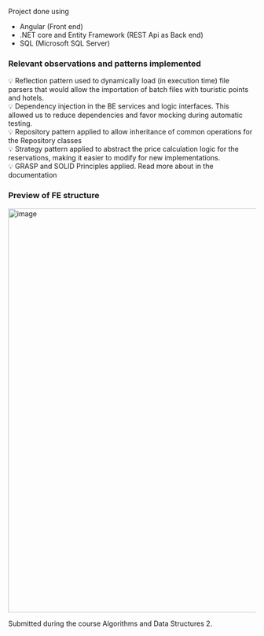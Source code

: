 Project done using 
- Angular (Front end)
- .NET core and Entity Framework (REST Api as Back end)
- SQL (Microsoft SQL Server)

### Relevant observations and patterns implemented

💡 Reflection pattern used to dynamically load (in execution time) file parsers that would allow the importation of batch files with touristic points and hotels.  <br />
💡 Dependency injection in the BE services and logic interfaces. This allowed us to reduce dependencies and favor mocking during automatic testing.<br />
💡 Repository pattern applied to allow inheritance of common operations for the Repository classes<br />
💡 Strategy pattern applied to abstract the price calculation logic for the reservations, making it easier to modify for new implementations.<br />
💡 GRASP and SOLID Principles applied. Read more about in the documentation<br />


### Preview of FE structure
<img width="822" alt="image" src="https://github.com/santitopo/web-app-uy-natural/assets/43559181/b226e202-ad04-4b1f-9569-7113c40848eb">

Submitted during the course Algorithms and Data Structures 2.
